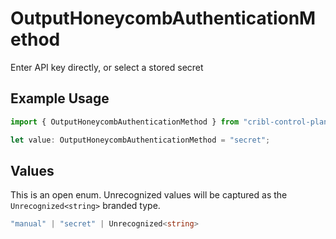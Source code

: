 # OutputHoneycombAuthenticationMethod

Enter API key directly, or select a stored secret

## Example Usage

```typescript
import { OutputHoneycombAuthenticationMethod } from "cribl-control-plane/models";

let value: OutputHoneycombAuthenticationMethod = "secret";
```

## Values

This is an open enum. Unrecognized values will be captured as the `Unrecognized<string>` branded type.

```typescript
"manual" | "secret" | Unrecognized<string>
```